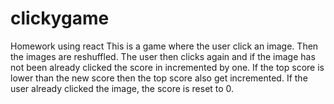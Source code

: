 # clickygame
Homework using react
This is a game where the user click an image.
Then the images are reshuffled.
The user then clicks again and if the image has not been already clicked the score
in incremented by one.
If the top score is lower than the new score then the top score also get incremented.
If the user already clicked the image, the score is reset to 0.
